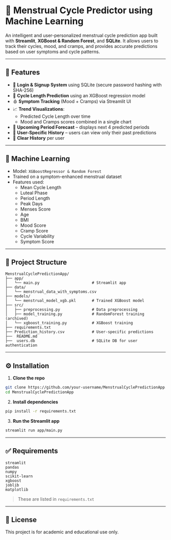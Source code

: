 
# 🌸 Menstrual Cycle Predictor using Machine Learning

An intelligent and user-personalized menstrual cycle prediction app built with **Streamlit**, **XGBoost & Random Forest**, and **SQLite**. It allows users to track their cycles, mood, and cramps, and provides accurate predictions based on user symptoms and cycle patterns.

---

## 🚀 Features

- 🔐 **Login & Signup System** using SQLite (secure password hashing with SHA-256)
- 🔮 **Cycle Length Prediction** using an XGBoost regression model
- 🩸 **Symptom Tracking** (Mood + Cramps) via Streamlit UI
- 📈 **Trend Visualizations**:
  - Predicted Cycle Length over time
  - Mood and Cramps scores combined in a single chart
- 📅 **Upcoming Period Forecast** – displays next 4 predicted periods
- 🧠 **User-Specific History** – users can view only their past predictions
- 🧹 **Clear History** per user

---

## 🧠 Machine Learning

- Model: `XGBoostRegressor & Random Forest`
- Trained on a symptom-enhanced menstrual dataset
- Features used:
  - Mean Cycle Length
  - Luteal Phase
  - Period Length
  - Peak Days
  - Menses Score
  - Age
  - BMI
  - Mood Score
  - Cramp Score
  - Cycle Variability
  - Symptom Score

---

## 📁 Project Structure

```
MenstrualCyclePredictionApp/
├── app/
│   └── main.py                       # Streamlit app
├── data/
│   └── menstrual_data_with_symptoms.csv                         
├── models/
│   └── menstrual_model_xgb.pkl       # Trained XGBoost model
├── src/
│   ├── preprocessing.py              # Data preprocessing
│   ├── model_training.py             # RandomForest training (archived)
│   └── xgboost_training.py           # XGBoost training
├── requirements.txt
├── Prediction_history.csv            # User-specific predictions    
├──  README.md
├──  users.db                         # SQLite DB for user authentication
```

---

## ⚙️ Installation

1. **Clone the repo**  
```bash
git clone https://github.com/your-username/MenstrualCyclePredictionApp.git
cd MenstrualCyclePredictionApp
```

2. **Install dependencies**  
```bash
pip install -r requirements.txt
```

3. **Run the Streamlit app**  
```bash
streamlit run app/main.py
```

---

## ✅ Requirements

```text
streamlit
pandas
numpy
scikit-learn
xgboost
joblib
matplotlib
```

> These are listed in `requirements.txt`

---

## 📄 License

This project is for academic and educational use only.
